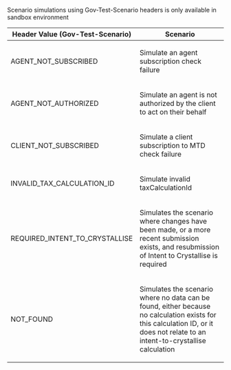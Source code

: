 <p>Scenario simulations using Gov-Test-Scenario headers is only available in sandbox environment</p>
<table>
    <thead>
        <tr>
            <th>Header Value (Gov-Test-Scenario)</th>
            <th>Scenario</th>
        </tr>
    </thead>
    <tbody>
        <tr>
            <td><p>AGENT_NOT_SUBSCRIBED</p></td>
            <td><p>Simulate an agent subscription check failure</p></td>
        </tr>
        <tr>
            <td><p>AGENT_NOT_AUTHORIZED</p></td>
            <td><p>Simulate an agent is not authorized by the client to act on their behalf</p></td>
        </tr>
        <tr>
            <td><p>CLIENT_NOT_SUBSCRIBED</p></td>
            <td><p>Simulate a client subscription to MTD check failure</p></td>
        </tr>
        <tr>
            <td><p>INVALID_TAX_CALCULATION_ID</p></td>
            <td><p>Simulate invalid taxCalculationId</p></td>
        </tr>
        <tr>
            <td><p>REQUIRED_INTENT_TO_CRYSTALLISE</p></td>
            <td><p>Simulates the scenario where changes have been made, or a more recent submission exists, and resubmission of Intent to Crystallise is required</p></td>
        </tr>
        <tr>
             <td><p>NOT_FOUND</p></td>
             <td><p>Simulates the scenario where no data can be found, either because no calculation exists for this calculation ID, or it does not relate to an intent-to-crystallise calculation</p></td>
        </tr>
    </tbody>
</table>
